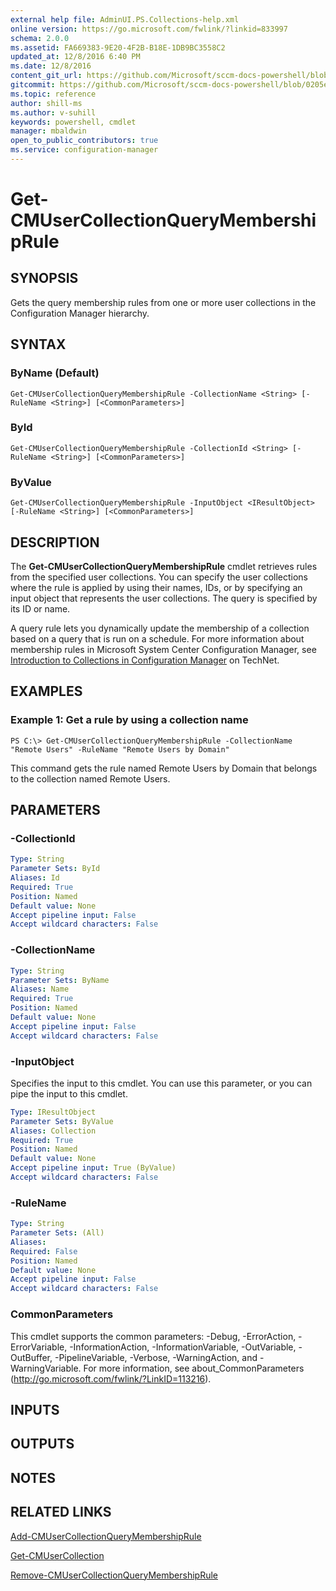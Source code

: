 ```yaml
---
external help file: AdminUI.PS.Collections-help.xml
online version: https://go.microsoft.com/fwlink/?linkid=833997
schema: 2.0.0
ms.assetid: FA669383-9E20-4F2B-B18E-1DB9BC3558C2
updated_at: 12/8/2016 6:40 PM
ms.date: 12/8/2016
content_git_url: https://github.com/Microsoft/sccm-docs-powershell/blob/master/sccm-cmdlets/ConfigurationManager/vlatest/Get-CMUserCollectionQueryMembershipRule.md
gitcommit: https://github.com/Microsoft/sccm-docs-powershell/blob/0205e569abecf1b4e1b2b342947b87a3691b29a5/sccm-cmdlets/ConfigurationManager/vlatest/Get-CMUserCollectionQueryMembershipRule.md
ms.topic: reference
author: shill-ms
ms.author: v-suhill
keywords: powershell, cmdlet
manager: mbaldwin
open_to_public_contributors: true
ms.service: configuration-manager
---
```


# Get-CMUserCollectionQueryMembershipRule

## SYNOPSIS
Gets the query membership rules from one or more user collections in the Configuration Manager hierarchy.

## SYNTAX

### ByName (Default)
```
Get-CMUserCollectionQueryMembershipRule -CollectionName <String> [-RuleName <String>] [<CommonParameters>]
```

### ById
```
Get-CMUserCollectionQueryMembershipRule -CollectionId <String> [-RuleName <String>] [<CommonParameters>]
```

### ByValue
```
Get-CMUserCollectionQueryMembershipRule -InputObject <IResultObject> [-RuleName <String>] [<CommonParameters>]
```

## DESCRIPTION
The **Get-CMUserCollectionQueryMembershipRule** cmdlet retrieves rules from the specified user collections.
You can specify the user collections where the rule is applied by using their names, IDs, or by specifying an input object that represents the user collections.
The query is specified by its ID or name.

A query rule lets you dynamically update the membership of a collection based on a query that is run on a schedule.
For more information about membership rules in Microsoft System Center Configuration Manager, see [Introduction to Collections in Configuration Manager](http://go.microsoft.com/fwlink/p/?LinkID=259433) on TechNet.

## EXAMPLES

### Example 1: Get a rule by using a collection name
```
PS C:\> Get-CMUserCollectionQueryMembershipRule -CollectionName "Remote Users" -RuleName "Remote Users by Domain"
```

This command gets the rule named Remote Users by Domain that belongs to the collection named Remote Users.

## PARAMETERS

### -CollectionId


```yaml
Type: String
Parameter Sets: ById
Aliases: Id
Required: True
Position: Named
Default value: None
Accept pipeline input: False
Accept wildcard characters: False
```

### -CollectionName


```yaml
Type: String
Parameter Sets: ByName
Aliases: Name
Required: True
Position: Named
Default value: None
Accept pipeline input: False
Accept wildcard characters: False
```

### -InputObject
Specifies the input to this cmdlet. 
You can use this parameter, or you can pipe the input to this cmdlet. 

```yaml
Type: IResultObject
Parameter Sets: ByValue
Aliases: Collection
Required: True
Position: Named
Default value: None
Accept pipeline input: True (ByValue)
Accept wildcard characters: False
```

### -RuleName


```yaml
Type: String
Parameter Sets: (All)
Aliases: 
Required: False
Position: Named
Default value: None
Accept pipeline input: False
Accept wildcard characters: False
```

### CommonParameters
This cmdlet supports the common parameters: -Debug, -ErrorAction, -ErrorVariable, -InformationAction, -InformationVariable, -OutVariable, -OutBuffer, -PipelineVariable, -Verbose, -WarningAction, and -WarningVariable. For more information, see about_CommonParameters (http://go.microsoft.com/fwlink/?LinkID=113216).

## INPUTS

## OUTPUTS

## NOTES

## RELATED LINKS

[Add-CMUserCollectionQueryMembershipRule](xref:ConfigurationManager/vlatest/Add-CMUserCollectionQueryMembershipRule.md)

[Get-CMUserCollection](xref:ConfigurationManager/vlatest/Get-CMUserCollection.md)

[Remove-CMUserCollectionQueryMembershipRule](xref:ConfigurationManager/vlatest/Remove-CMUserCollectionQueryMembershipRule.md)


